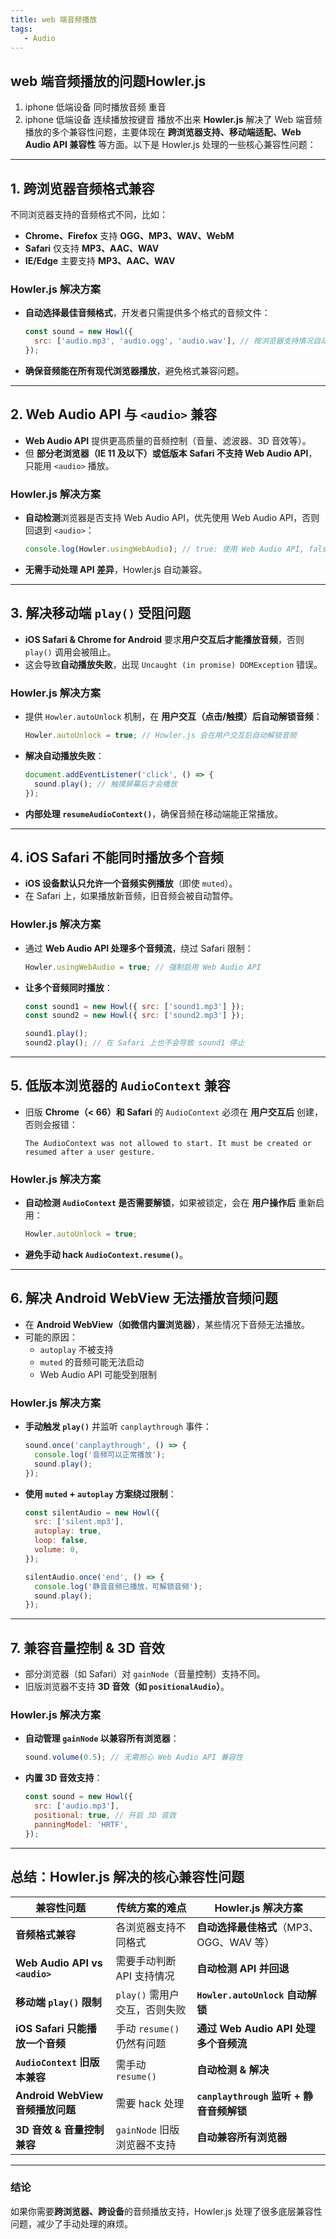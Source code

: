 ```yaml
---
title: web 端音频播放
tags:
   - Audio
---
```


## web 端音频播放的问题**Howler.js**

1. iphone 低端设备 同时播放音频 重音
2. iphone 低端设备 连续播放按键音 播放不出来
**Howler.js** 解决了 Web 端音频播放的多个兼容性问题，主要体现在 **跨浏览器支持、移动端适配、Web Audio API 兼容性** 等方面。以下是 Howler.js 处理的一些核心兼容性问题：  

---

## **1. 跨浏览器音频格式兼容**
不同浏览器支持的音频格式不同，比如：
- **Chrome、Firefox** 支持 **OGG、MP3、WAV、WebM**
- **Safari** 仅支持 **MP3、AAC、WAV**
- **IE/Edge** 主要支持 **MP3、AAC、WAV**

### **Howler.js 解决方案**
- **自动选择最佳音频格式**，开发者只需提供多个格式的音频文件：
  ```javascript
  const sound = new Howl({
    src: ['audio.mp3', 'audio.ogg', 'audio.wav'], // 按浏览器支持情况自动选择
  });
  ```
- **确保音频能在所有现代浏览器播放**，避免格式兼容问题。

---

## **2. Web Audio API 与 `<audio>` 兼容**
- **Web Audio API** 提供更高质量的音频控制（音量、滤波器、3D 音效等）。
- 但 **部分老浏览器（IE 11 及以下）或低版本 Safari 不支持 Web Audio API**，只能用 `<audio>` 播放。

### **Howler.js 解决方案**
- **自动检测**浏览器是否支持 Web Audio API，优先使用 Web Audio API，否则回退到 `<audio>`：
  ```javascript
  console.log(Howler.usingWebAudio); // true: 使用 Web Audio API, false: 退回 <audio>
  ```
- **无需手动处理 API 差异**，Howler.js 自动兼容。

---

## **3. 解决移动端 `play()` 受阻问题**
- **iOS Safari & Chrome for Android** 要求**用户交互后才能播放音频**，否则 `play()` 调用会被阻止。
- 这会导致**自动播放失败**，出现 `Uncaught (in promise) DOMException` 错误。

### **Howler.js 解决方案**
- 提供 `Howler.autoUnlock` 机制，在 **用户交互（点击/触摸）后自动解锁音频**：
  ```javascript
  Howler.autoUnlock = true; // Howler.js 会在用户交互后自动解锁音频
  ```
- **解决自动播放失败**：
  ```javascript
  document.addEventListener('click', () => {
    sound.play(); // 触摸屏幕后才会播放
  });
  ```
- **内部处理 `resumeAudioContext()`**，确保音频在移动端能正常播放。

---

## **4. iOS Safari 不能同时播放多个音频**
- **iOS 设备默认只允许一个音频实例播放**（即使 `muted`）。
- 在 Safari 上，如果播放新音频，旧音频会被自动暂停。

### **Howler.js 解决方案**
- 通过 **Web Audio API 处理多个音频流**，绕过 Safari 限制：
  ```javascript
  Howler.usingWebAudio = true; // 强制启用 Web Audio API
  ```
- **让多个音频同时播放**：
  ```javascript
  const sound1 = new Howl({ src: ['sound1.mp3'] });
  const sound2 = new Howl({ src: ['sound2.mp3'] });

  sound1.play();
  sound2.play(); // 在 Safari 上也不会导致 sound1 停止
  ```

---

## **5. 低版本浏览器的 `AudioContext` 兼容**
- 旧版 **Chrome（< 66）和 Safari** 的 `AudioContext` 必须在 **用户交互后** 创建，否则会报错：
  ```
  The AudioContext was not allowed to start. It must be created or resumed after a user gesture.
  ```

### **Howler.js 解决方案**
- **自动检测 `AudioContext` 是否需要解锁**，如果被锁定，会在 **用户操作后** 重新启用：
  ```javascript
  Howler.autoUnlock = true;
  ```
- **避免手动 hack `AudioContext.resume()`**。

---

## **6. 解决 Android WebView 无法播放音频问题**
- 在 **Android WebView（如微信内置浏览器）**，某些情况下音频无法播放。
- 可能的原因：
  - `autoplay` 不被支持
  - `muted` 的音频可能无法启动
  - Web Audio API 可能受到限制

### **Howler.js 解决方案**
- **手动触发 `play()`** 并监听 `canplaythrough` 事件：
  ```javascript
  sound.once('canplaythrough', () => {
    console.log('音频可以正常播放');
    sound.play();
  });
  ```
- **使用 `muted` + `autoplay` 方案绕过限制**：
  ```javascript
  const silentAudio = new Howl({
    src: ['silent.mp3'],
    autoplay: true,
    loop: false,
    volume: 0,
  });

  silentAudio.once('end', () => {
    console.log('静音音频已播放，可解锁音频');
    sound.play();
  });
  ```

---

## **7. 兼容音量控制 & 3D 音效**
- 部分浏览器（如 Safari）对 `gainNode`（音量控制）支持不同。
- 旧版浏览器不支持 **3D 音效（如 `positionalAudio`）**。

### **Howler.js 解决方案**
- **自动管理 `gainNode` 以兼容所有浏览器**：
  ```javascript
  sound.volume(0.5); // 无需担心 Web Audio API 兼容性
  ```
- **内置 3D 音效支持**：
  ```javascript
  const sound = new Howl({
    src: ['audio.mp3'],
    positional: true, // 开启 3D 音效
    panningModel: 'HRTF',
  });
  ```

---

## **总结：Howler.js 解决的核心兼容性问题**
| 兼容性问题 | 传统方案的难点 | Howler.js 解决方案 |
|------------|-------------|----------------|
| **音频格式兼容** | 各浏览器支持不同格式 | **自动选择最佳格式**（MP3、OGG、WAV 等） |
| **Web Audio API vs `<audio>`** | 需要手动判断 API 支持情况 | **自动检测 API 并回退** |
| **移动端 `play()` 限制** | `play()` 需用户交互，否则失败 | **`Howler.autoUnlock` 自动解锁** |
| **iOS Safari 只能播放一个音频** | 手动 `resume()` 仍然有问题 | **通过 Web Audio API 处理多个音频流** |
| **`AudioContext` 旧版本兼容** | 需手动 `resume()` | **自动检测 & 解决** |
| **Android WebView 音频播放问题** | 需要 hack 处理 | **`canplaythrough` 监听 + 静音音频解锁** |
| **3D 音效 & 音量控制兼容** | `gainNode` 旧版浏览器不支持 | **自动兼容所有浏览器** |

---

### **结论**
如果你需要**跨浏览器、跨设备**的音频播放支持，Howler.js 处理了很多底层兼容性问题，减少了手动处理的麻烦。  
